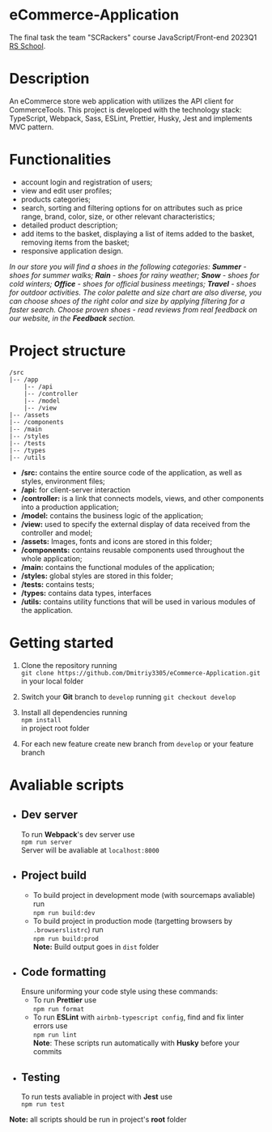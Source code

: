 # eCommerce-Application
The final task the team "SCRackers" course JavaScript/Front-end 2023Q1 [RS School](https://app.rs.school/).

# Description
An eCommerce store web application  with utilizes the API client for CommerceTools.
This project is developed with the technology stack: TypeScript, Webpack, Sass, ESLint, Prettier, Husky, Jest and implements MVC pattern.

# Functionalities
- account login and registration  of users;
- view and edit user profiles;
- products categories;
- search, sorting and filtering options for on attributes such as price range, brand, color, size, or other relevant characteristics;
- detailed product description;
- add items to the basket, displaying a list of items added to the basket, removing  items from the basket;
- responsive application design.

*In our store you will find а shoes in the following categories:
**Summer** -  shoes for summer walks;
**Rain** -  shoes for rainy weather;
**Snow** - shoes for cold winters;
**Office**  - shoes for official business meetings;
**Travel** - shoes for outdoor activities.
The color palette and size chart are also diverse, you can choose shoes of the right color and size by applying filtering for a faster search.
Choose proven shoes - read reviews from real feedback  on our website, in the **Feedback** section.*

# Project structure
``` 
/src 
|-- /app
    |-- /api
    |-- /controller
    |-- /model
    |-- /view
|-- /assets
|-- /components
|-- /main
|-- /styles
|-- /tests
|-- /types
|-- /utils 
```
- **/src:** contains the entire source code of the application, as well as styles, environment files;
- **/api:** for client-server interaction
- **/controller:** is a link that connects models, views, and other components into a production application;
- **/model:** contains the business logic of the application; 
- **/view:** used to specify the external display of data received from the controller and model;
- **/assets:** Images, fonts and icons are stored in this folder;
- **/components:** contains reusable components used throughout the whole application;
- **/main:** contains the functional modules of the application;
- **/styles:** global styles are stored in this folder;
- **/tests:** contains tests;
- **/types:** contains data types, interfaces
- **/utils:** contains utility functions that will be used in various modules of the application.

# Getting started
1. Clone the repository running <br>
```git clone https://github.com/Dmitriy3305/eCommerce-Application.git``` <br>
in your local folder

2. Switch your **Git** branch to ```develop``` running
```git checkout develop```

3. Install all dependencies running <br>
```npm install``` <br>
in project root folder

4. For each new feature create new branch from ```develop``` or your feature branch

# Avaliable scripts
- ## Dev server
  To run **Webpack**'s dev server use<br>
  ```npm run server```<br>
  Server will be avaliable at ```localhost:8000```
- ## Project build
  - To build project in development mode (with sourcemaps avaliable) run<br>
    ```npm run build:dev```
  - To build project in production mode (targetting browsers by ```.browserslistrc```) run<br>
  ```npm run build:prod```<br>
**Note:** Build output goes in ```dist``` folder
- ## Code formatting
  Ensure uniforming your code style using these commands:
  - To run **Prettier** use<br>
    ```npm run format```
  - To run **ESLint** with ```airbnb-typescript config```, find and fix linter errors use<br>
    ```npm run lint```<br>
  **Note**: These scripts run automatically with **Husky** before your commits
- ## Testing
  To run tests avaliable in project with **Jest** use<br>
  ```npm run test```

**Note:** all scripts should be run in project's **root** folder


